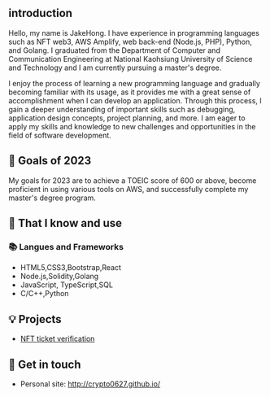 ## introduction

Hello, my name is JakeHong. I have experience in programming languages such as NFT web3, AWS Amplify, web back-end (Node.js, PHP), Python, and Golang. I graduated from the Department of Computer and Communication Engineering at National Kaohsiung University of Science and Technology and I am currently pursuing a master's degree.

I enjoy the process of learning a new programming language and gradually becoming familiar with its usage, as it provides me with a great sense of accomplishment when I can develop an application. Through this process, I gain a deeper understanding of important skills such as debugging, application design concepts, project planning, and more. I am eager to apply my skills and knowledge to new challenges and opportunities in the field of software development.

## 🔭 Goals of 2023

My goals for 2023 are to achieve a TOEIC score of 600 or above, become proficient in using various tools on AWS, and successfully complete my master's degree program.

## 🧠 That I know and use
### 📚 Langues and Frameworks
- HTML5,CSS3,Bootstrap,React
- Node.js,Solidity,Golang
- JavaScript, TypeScript,SQL
- C/C++,Python

## 💡 Projects
- [NFT ticket verification](https://crypto0627.github.io/nft-boneboss/)

## 🔗 Get in touch
- Personal site: http://crypto0627.github.io/
